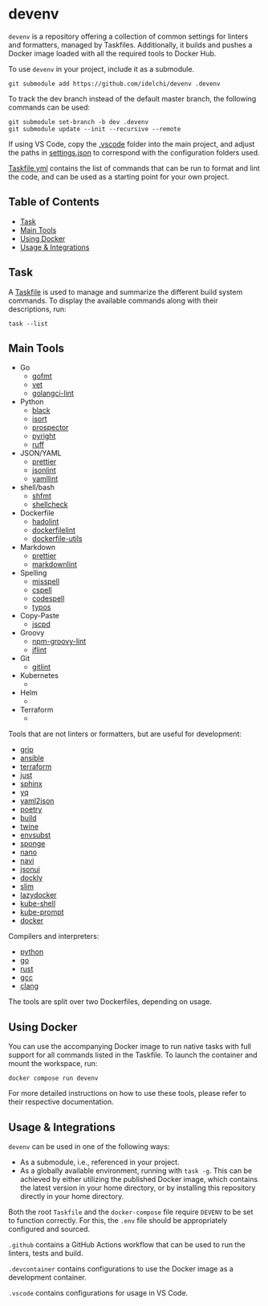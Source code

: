 # devenv

`devenv` is a repository offering a collection of common settings for linters and formatters, managed by Taskfiles.
Additionally, it builds and pushes a Docker image loaded with all the required tools to Docker Hub.

To use `devenv` in your project, include it as a submodule.

    git submodule add https://github.com/idelchi/devenv .devenv

To track the dev branch instead of the default master branch, the following commands can be used:

    git submodule set-branch -b dev .devenv
    git submodule update --init --recursive --remote

If using VS Code, copy the [.vscode](./.vscode) folder into the main project, and adjust the paths in
[settings.json](./.vscode/settings.json) to correspond with the configuration folders used.

[Taskfile.yml](./Taskfile.yml) contains the list of commands that can be run to format and lint the code,
and can be used as a starting point for your own project.

## Table of Contents

- [Task](#task)
- [Main Tools](#main-tools)
- [Using Docker](#using-docker)
- [Usage & Integrations](#usage--integrations)

## Task

A [Taskfile](./Taskfile.yml) is used to manage and summarize the different build system commands.
To display the available commands along with their descriptions, run:

    task --list

## Main Tools

- Go
  - [gofmt](https://pkg.go.dev/cmd/gofmt)
  - [vet](https://pkg.go.dev/cmd/vet)
  - [golangci-lint](https://github.com/golangci/golangci-lint)
- Python
  - [black](https://github.com/psf/black)
  - [isort](https://github.com/PyCQA/isort)
  - [prospector](https://github.com/PyCQA/prospector)
  - [pyright](https://github.com/microsoft/pyright)
  - [ruff](https://github.com/charliermarsh/ruff)
- JSON/YAML
  - [prettier](https://github.com/prettier/prettier)
  - [jsonlint](https://github.com/zaach/jsonlint)
  - [yamllint](https://github.com/adrienverge/yamllint)
- shell/bash
  - [shfmt](https://github.com/mvdan/sh)
  - [shellcheck](https://github.com/koalaman/shellcheck)
- Dockerfile
  - [hadolint](https://github.com/hadolint/hadolint)
  - [dockerfilelint](https://github.com/replicatedhq/dockerfilelint)
  - [dockerfile-utils](https://github.com/rcjsuen/dockerfile-utils)
- Markdown
  - [prettier](https://github.com/prettier/prettier)
  - [markdownlint](https://github.com/DavidAnson/markdownlint)
- Spelling
  - [misspell](https://github.com/client9/misspell)
  - [cspell](https://github.com/streetsidesoftware/cspell)
  - [codespell](https://github.com/codespell-project/codespell)
  - [typos](https://github.com/crate-ci/typos)
- Copy-Paste
  - [jscpd](https://github.com/kucherenko/jscpd)
- Groovy
  - [npm-groovy-lint](https://github.com/nvuillam/npm-groovy-lint)
  - [jflint](https://github.com/miyajan/jflint)
- Git
  - [gitlint](https://jorisroovers.com/gitlint)
- Kubernetes
  - [](TODO)
- Helm
  - [](TODO)
- Terraform
  - [](TODO)

Tools that are not linters or formatters, but are useful for development:

- [grip](https://github.com/joeyespo/grip)
- [ansible](https://github.com/ansible/ansible)
- [terraform](https://github.com/hashicorp/terraform)
- [just](https://github.com/casey/just)
- [sphinx](https://www.sphinx-doc.org/)
- [yq](https://github.com/mikefarah/yq)
- [yaml2json](https://github.com/bronze1man/yaml2json)
- [poetry](https://python-poetry.org/)
- [build](https://pypa-build.readthedocs.io/en/latest/)
- [twine](https://twine.readthedocs.io/en/stable/)
- [envsubst](https://www.gnu.org/software/gettext/manual/html_node/envsubst-Invocation.html)
- [sponge](https://linux.die.net/man/1/sponge)
- [nano](https://www.nano-editor.org/)
- [navi](https://github.com/denisidoro/navi)
- [jsonui](https://github.com/gulyasm/jsonui)
- [dockly](https://github.com/lirantal/dockly)
- [slim](https://github.com/slimtoolkit/slim)
- [lazydocker](https://github.com/jesseduffield/lazydocker)
- [kube-shell](https://github.com/cloudnativelabs/kube-shell)
- [kube-prompt](https://github.com/c-bata/kube-prompt)
- [docker](https://www.docker.com/)

Compilers and interpreters:

- [python](https://www.python.org/)
- [go](https://golang.org/)
- [rust](https://www.rust-lang.org/)
- [gcc](https://gcc.gnu.org/)
- [clang](https://clang.llvm.org/)

The tools are split over two Dockerfiles, depending on usage.

## Using Docker

You can use the accompanying Docker image to run native tasks with full support for all commands listed in the Taskfile.
To launch the container and mount the workspace, run:

    docker compose run devenv

For more detailed instructions on how to use these tools, please refer to their respective documentation.

## Usage & Integrations

`devenv` can be used in one of the following ways:

- As a submodule, i.e., referenced in your project.
- As a globally available environment, running with `task -g`.
  This can be achieved by either utilizing the published Docker image,
  which contains the latest version in your home directory,
  or by installing this repository directly in your home directory.

Both the root `Taskfile` and the `docker-compose` file require `DEVENV` to be set to function correctly.
For this, the `.env` file should be appropriately configured and sourced.

`.github` contains a GitHub Actions workflow that can be used to run the linters, tests and build.

`.devcontainer` contains configurations to use the Docker image as a development container.

`.vscode` contains configurations for usage in VS Code.
